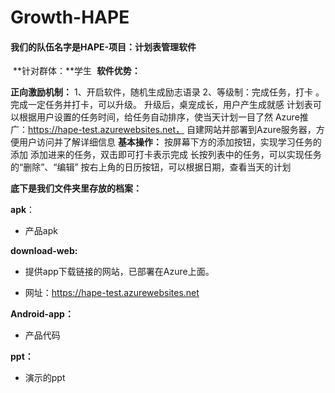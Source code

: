 # Growth-HAPE

#### 我们的队伍名字是HAPE-项目：计划表管理软件

​	**针对群体：**学生
​	**软件优势：**

**正向激励机制：**
			1、开启软件，随机生成励志语录
			2、等级制：完成任务，打卡 。  完成一定任务并打卡，可以升级。  升级后，桌宠成长，用户产生成就感
		计划表可以根据用户设置的任务时间，给任务自动排序，使当天计划一目了然
		Azure推广：https://hape-test.azurewebsites.net， 自建网站并部署到Azure服务器，方便用户访问并了解详细信息
**基本操作：**
		按屏幕下方的添加按钮，实现学习任务的添加
		添加进来的任务，双击即可打卡表示完成
		长按列表中的任务，可以实现任务的“删除”、“编辑”
		按右上角的日历按钮，可以根据日期，查看当天的计划

**底下是我们文件夹里存放的档案：**

**apk**：

- 产品apk

**download-web:** 

- 提供app下载链接的网站，已部署在Azure上面。

- 网址：https://hape-test.azurewebsites.net

**Android-app：**

- 产品代码

**ppt：**

- 演示的ppt